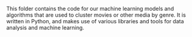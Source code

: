 This folder contains the code for our machine learning models and algorithms that are used to cluster movies or other media by genre. It is written in Python, and makes use of various libraries and tools for data analysis and machine learning.